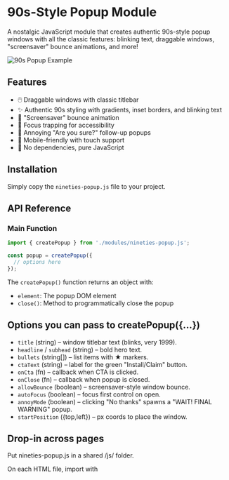 
# 90s-Style Popup Module

A nostalgic JavaScript module that creates authentic 90s-style popup windows with all the classic features: blinking text, draggable windows, "screensaver" bounce animations, and more!

![90s Popup Example](https://via.placeholder.com/600x400?text=90s+Popup+Screenshot)

## Features

- 🖱️ Draggable windows with classic titlebar
- ✨ Authentic 90s styling with gradients, inset borders, and blinking text
- 🔄 "Screensaver" bounce animation
- 🎯 Focus trapping for accessibility
- 🚫 Annoying "Are you sure?" follow-up popups
- 📱 Mobile-friendly with touch support
- 🌈 No dependencies, pure JavaScript

## Installation

Simply copy the `nineties-popup.js` file to your project.

## API Reference

### Main Function

```javascript
import { createPopup } from './modules/nineties-popup.js';

const popup = createPopup({
  // options here
});
```
The `createPopup()` function returns an object with:
- `element`: The popup DOM element
- `close()`: Method to programmatically close the popup

## Options you can pass to createPopup({...})

- `title` (string) – window titlebar text (blinks, very 1999).
- `headline` / `subhead` (string) – bold hero text.
- `bullets` (string[]) – list items with ★ markers.
- `ctaText` (string) – label for the green "Install/Claim" button.
- `onCta` (fn) – callback when CTA is clicked.
- `onClose` (fn) – callback when popup is closed.
- `allowBounce` (boolean) – screensaver-style window bounce.
- `autoFocus` (boolean) – focus first control on open.
- `annoyMode` (boolean) – clicking "No thanks" spawns a "WAIT! FINAL WARNING" popup.
- `startPosition` ({top,left}) – px coords to place the window.

## Drop-in across pages

Put nineties-popup.js in a shared /js/ folder.

On each HTML file, import with <script type="module"> and call createPopup(...) where you need it.

No CSS files required; styles are injected once per page.

## Usage Example

```html
<!doctype html>
<html lang="en">
  <head>
    <meta charset="utf-8" />
    <title>90s Popup Demo</title>
  </head>
  <body>
    <h1>My Page</h1>

    <button id="spawn">Spawn Popup</button>

    <script type="module">
      import { createPopup } from './modules/nineties-popup.js';

      document.getElementById('spawn').addEventListener('click', () => {
        createPopup({
          title: '*** Best Viewed in 800x600 ***',
          headline: 'INCREDIBLE OFFER',
          subhead: 'Free upgrade to "Deluxe Clipart Pack"!',
          bullets: [
            'Unlimited glitter text (terms apply)',
            'Premium cursor trails (rainbow mode)',
            'Bonus: 30-day ICQ "invisible" status'
          ],
          ctaText: 'Install Now',
          onCta: () => alert('Installing… just kidding. Your IT team is safe.'),
          annoyMode: true,
          allowBounce: true
        });
      });

      // Optional: auto-show one on load
      window.addEventListener('DOMContentLoaded', () => {
        createPopup({
          title: 'YOU WON A SCREENSAVER',
          headline: 'FINAL NOTICE',
          subhead: 'Your free Flying Toasters expire soon!',
          bullets: ['Hypnotic 3D pipes', 'Minesweeper pro tips', 'Dial-up tone ringtone'],
          ctaText: 'Claim Toasters',
          allowBounce: true
        });
      });
    </script>
  </body>
</html>
```




